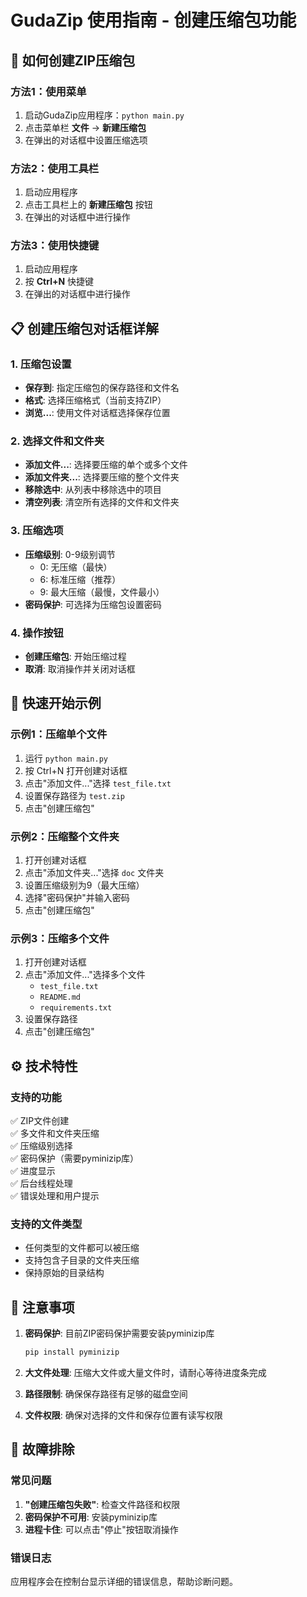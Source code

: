 # GudaZip 使用指南 - 创建压缩包功能

## 🎯 如何创建ZIP压缩包

### 方法1：使用菜单
1. 启动GudaZip应用程序：`python main.py`
2. 点击菜单栏 **文件** → **新建压缩包**
3. 在弹出的对话框中设置压缩选项

### 方法2：使用工具栏
1. 启动应用程序
2. 点击工具栏上的 **新建压缩包** 按钮
3. 在弹出的对话框中进行操作

### 方法3：使用快捷键
1. 启动应用程序
2. 按 **Ctrl+N** 快捷键
3. 在弹出的对话框中进行操作

## 📋 创建压缩包对话框详解

### 1. 压缩包设置
- **保存到**: 指定压缩包的保存路径和文件名
- **格式**: 选择压缩格式（当前支持ZIP）
- **浏览...**: 使用文件对话框选择保存位置

### 2. 选择文件和文件夹
- **添加文件...**: 选择要压缩的单个或多个文件
- **添加文件夹...**: 选择要压缩的整个文件夹
- **移除选中**: 从列表中移除选中的项目
- **清空列表**: 清空所有选择的文件和文件夹

### 3. 压缩选项
- **压缩级别**: 0-9级别调节
  - 0: 无压缩（最快）
  - 6: 标准压缩（推荐）
  - 9: 最大压缩（最慢，文件最小）
- **密码保护**: 可选择为压缩包设置密码

### 4. 操作按钮
- **创建压缩包**: 开始压缩过程
- **取消**: 取消操作并关闭对话框

## 🚀 快速开始示例

### 示例1：压缩单个文件
1. 运行 `python main.py`
2. 按 Ctrl+N 打开创建对话框
3. 点击"添加文件..."选择 `test_file.txt`
4. 设置保存路径为 `test.zip`
5. 点击"创建压缩包"

### 示例2：压缩整个文件夹
1. 打开创建对话框
2. 点击"添加文件夹..."选择 `doc` 文件夹
3. 设置压缩级别为9（最大压缩）
4. 选择"密码保护"并输入密码
5. 点击"创建压缩包"

### 示例3：压缩多个文件
1. 打开创建对话框
2. 点击"添加文件..."选择多个文件
   - `test_file.txt`
   - `README.md`
   - `requirements.txt`
3. 设置保存路径
4. 点击"创建压缩包"

## ⚙️ 技术特性

### 支持的功能
✅ ZIP文件创建  
✅ 多文件和文件夹压缩  
✅ 压缩级别选择  
✅ 密码保护（需要pyminizip库）  
✅ 进度显示  
✅ 后台线程处理  
✅ 错误处理和用户提示  

### 支持的文件类型
- 任何类型的文件都可以被压缩
- 支持包含子目录的文件夹压缩
- 保持原始的目录结构

## 🔧 注意事项

1. **密码保护**: 目前ZIP密码保护需要安装pyminizip库
   ```bash
   pip install pyminizip
   ```

2. **大文件处理**: 压缩大文件或大量文件时，请耐心等待进度条完成

3. **路径限制**: 确保保存路径有足够的磁盘空间

4. **文件权限**: 确保对选择的文件和保存位置有读写权限

## 🐛 故障排除

### 常见问题
1. **"创建压缩包失败"**: 检查文件路径和权限
2. **密码保护不可用**: 安装pyminizip库
3. **进程卡住**: 可以点击"停止"按钮取消操作

### 错误日志
应用程序会在控制台显示详细的错误信息，帮助诊断问题。 